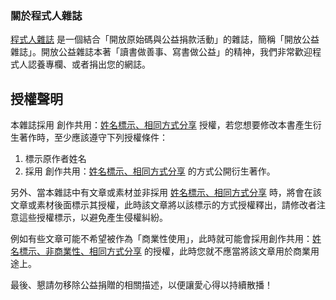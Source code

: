 ### 關於程式人雜誌

[程式人雜誌] 是一個結合「開放原始碼與公益捐款活動」的雜誌，簡稱「開放公益雜誌」。開放公益雜誌本著「讀書做善事、寫書做公益」的精神，我們非常歡迎程式人認養專欄、或者捐出您的網誌。

## 授權聲明

本雜誌採用 創作共用：[姓名標示、相同方式分享] 授權，若您想要修改本書產生衍生著作時，至少應該遵守下列授權條件：

1. 標示原作者姓名
3. 採用 創作共用：[姓名標示、相同方式分享] 的方式公開衍生著作。

另外、當本雜誌中有文章或素材並非採用 [姓名標示、相同方式分享] 時，將會在該文章或素材後面標示其授權，此時該文章將以該標示的方式授權釋出，請修改者注意這些授權標示，以避免產生侵權糾紛。

例如有些文章可能不希望被作為「商業性使用」，此時就可能會採用創作共用：[姓名標示、非商業性、相同方式分享] 的授權，此時您就不應當將該文章用於商業用途上。

最後、懇請勿移除公益捐贈的相關描述，以便讓愛心得以持續散播！


[程式人雜誌]: https://www.facebook.com/groups/programmerMagazine/
[姓名標示、相同方式分享]: http://creativecommons.org/licenses/by-sa/3.0/tw/
[姓名標示、非商業性、相同方式分享]: http://creativecommons.org/licenses/by-nc-sa/3.0/tw/
